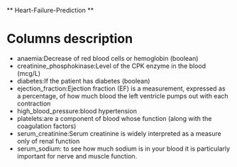 ** Heart-Failure-Prediction **
# Columns description
* anaemia:Decrease of red blood cells or hemoglobin (boolean)
* creatinine_phosphokinase:Level of the CPK enzyme in the blood (mcg/L)
* diabetes:If the patient has diabetes (boolean)
* ejection_fraction:Ejection fraction (EF) is a measurement, expressed as a percentage, of how much blood the left ventricle pumps out with each contraction
* high_blood_pressure:blood hypertension
* platelets:are a component of blood whose function (along with the coagulation factors)
* serum_creatinine:Serum creatinine is widely interpreted as a measure only of renal function
* serum_sodium: to see how much sodium is in your blood it is particularly important for nerve and muscle function.
